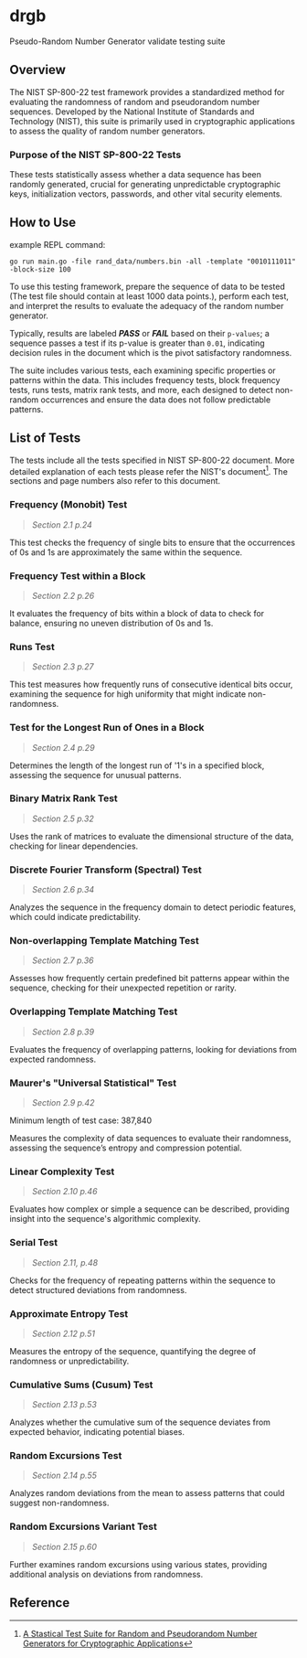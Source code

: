 # drgb

Pseudo-Random Number Generator validate testing suite

## Overview

The NIST SP-800-22 test framework provides a standardized method for evaluating the randomness of random and pseudorandom number sequences. Developed by the National Institute of Standards and Technology (NIST), this suite is primarily used in cryptographic applications to assess the quality of random number generators.

### Purpose of the NIST SP-800-22 Tests

These tests statistically assess whether a data sequence has been randomly generated, crucial for generating unpredictable cryptographic keys, initialization vectors, passwords, and other vital security elements.

## How to Use

example REPL command:

```plain
go run main.go -file rand_data/numbers.bin -all -template "0010111011" -block-size 100
```

To use this testing framework, prepare the sequence of data to be tested (The test file should contain at least 1000 data points.), perform each test, and interpret the results to evaluate the adequacy of the random number generator.

Typically, results are labeled **_PASS_** or **_FAIL_** based on their `p-values`; a sequence passes a test if its p-value is greater than `0.01`, indicating decision rules in the document which is the pivot satisfactory randomness.

The suite includes various tests, each examining specific properties or patterns within the data. This includes frequency tests, block frequency tests, runs tests, matrix rank tests, and more, each designed to detect non-random occurrences and ensure the data does not follow predictable patterns.

## List of Tests

The tests include all the tests specified in NIST SP-800-22 document. More detailed explanation of each tests please refer the NIST's document[^1]. The sections and page numbers also refer to this document.

### Frequency (Monobit) Test

> _Section 2.1 p.24_

This test checks the frequency of single bits to ensure that the occurrences of 0s and 1s are approximately the same within the sequence.

### Frequency Test within a Block

> _Section 2.2 p.26_

It evaluates the frequency of bits within a block of data to check for balance, ensuring no uneven distribution of 0s and 1s.

### Runs Test

> _Section 2.3 p.27_

This test measures how frequently runs of consecutive identical bits occur, examining the sequence for high uniformity that might indicate non-randomness.

### Test for the Longest Run of Ones in a Block

> _Section 2.4 p.29_

Determines the length of the longest run of '1's in a specified block, assessing the sequence for unusual patterns.

### Binary Matrix Rank Test

> _Section 2.5 p.32_

Uses the rank of matrices to evaluate the dimensional structure of the data, checking for linear dependencies.

### Discrete Fourier Transform (Spectral) Test

> _Section 2.6 p.34_

Analyzes the sequence in the frequency domain to detect periodic features, which could indicate predictability.

### Non-overlapping Template Matching Test

> _Section 2.7 p.36_

Assesses how frequently certain predefined bit patterns appear within the sequence, checking for their unexpected repetition or rarity.

### Overlapping Template Matching Test

> _Section 2.8 p.39_

Evaluates the frequency of overlapping patterns, looking for deviations from expected randomness.

### Maurer's "Universal Statistical" Test

> _Section 2.9 p.42_

Minimum length of test case: 387,840

Measures the complexity of data sequences to evaluate their randomness, assessing the sequence’s entropy and compression potential.

### Linear Complexity Test

> _Section 2.10 p.46_

Evaluates how complex or simple a sequence can be described, providing insight into the sequence's algorithmic complexity.

### Serial Test

> _Section 2.11, p.48_

Checks for the frequency of repeating patterns within the sequence to detect structured deviations from randomness.

### Approximate Entropy Test

> _Section 2.12 p.51_

Measures the entropy of the sequence, quantifying the degree of randomness or unpredictability.

### Cumulative Sums (Cusum) Test

> _Section 2.13 p.53_

Analyzes whether the cumulative sum of the sequence deviates from expected behavior, indicating potential biases.

### Random Excursions Test

> _Section 2.14 p.55_

Analyzes random deviations from the mean to assess patterns that could suggest non-randomness.

### Random Excursions Variant Test

> _Section 2.15 p.60_

Further examines random excursions using various states, providing additional analysis on deviations from randomness.

## Reference

[^1]: [A Stastical Test Suite for Random and Pseudorandom Number Generators for Cryptographic Applications](<https://nvlpubs.nist.gov/nistpubs/Legacy/SP/nistspecialpublication800-22r1a.pdf>)
